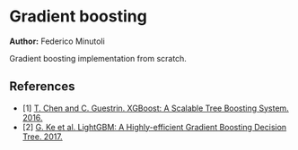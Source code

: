 # Gradient boosting

**Author:** Federico Minutoli

Gradient boosting implementation from scratch.

## References

- [1] [T. Chen and C. Guestrin. XGBoost: A Scalable Tree Boosting System. 2016.](https://arxiv.org/pdf/1603.02754.pdf)
- [2] [G. Ke et al. LightGBM: A Highly-efficient Gradient Boosting Decision Tree. 2017.](https://papers.nips.cc/paper/6907-lightgbm-a-highly-efficient-gradient-boosting-decision-tree.pdf)
